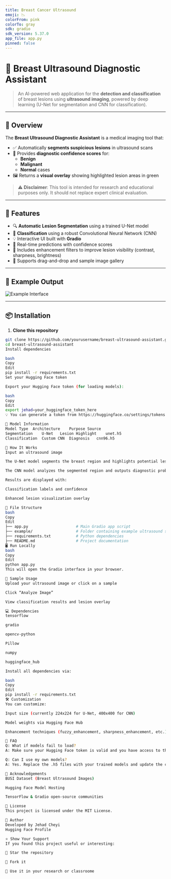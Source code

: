 ```yaml
---
title: Breast Cancer Ultrasound
emoji: 📉
colorFrom: pink
colorTo: gray
sdk: gradio
sdk_version: 5.37.0
app_file: app.py
pinned: false
---
```


# 🧠 Breast Ultrasound Diagnostic Assistant

> An AI-powered web application for the **detection and classification** of breast lesions using **ultrasound imaging**, powered by deep learning (U-Net for segmentation and CNN for classification).

---

## 📸 Overview

The **Breast Ultrasound Diagnostic Assistant** is a medical imaging tool that:

- ✅ Automatically **segments suspicious lesions** in ultrasound scans  
- 🧪 Provides **diagnostic confidence scores** for:
  - **Benign**
  - **Malignant**
  - **Normal** cases
- 🖼️ Returns a **visual overlay** showing highlighted lesion areas in green

> ⚠️ **Disclaimer**: This tool is intended for research and educational purposes only. It should not replace expert clinical evaluation.

---

## 🚀 Features

- 🔍 **Automatic Lesion Segmentation** using a trained U-Net model
- 🧠 **Classification** using a robust Convolutional Neural Network (CNN)
- 💡 Interactive UI built with **Gradio**
- 🧪 Real-time predictions with confidence scores
- 🌱 Includes enhancement filters to improve lesion visibility (contrast, sharpness, brightness)
- 📁 Supports drag-and-drop and sample image gallery

---

## 📁 Example Output

![Example Interface](https://user-images.githubusercontent.com/your-image-here.png)

---

## 📦 Installation

1. **Clone this repository**

```bash
git clone https://github.com/yourusername/breast-ultrasound-assistant.git
cd breast-ultrasound-assistant
Install dependencies

bash
Copy
Edit
pip install -r requirements.txt
Set your Hugging Face token

Export your Hugging Face token (for loading models):

bash
Copy
Edit
export jehad=your_huggingface_token_here
💡 You can generate a token from https://huggingface.co/settings/tokens

🧠 Model Information
Model Type	Architecture	Purpose	Source
Segmentation	U-Net	Lesion Highlight	unet.h5
Classification	Custom CNN	Diagnosis	cnn96.h5

🧪 How It Works
Input an ultrasound image

The U-Net model segments the breast region and highlights potential lesions

The CNN model analyzes the segmented region and outputs diagnostic probabilities

Results are displayed with:

Classification labels and confidence

Enhanced lesion visualization overlay

🔧 File Structure
bash
Copy
Edit
├── app.py                     # Main Gradio app script
├── example/                   # Folder containing example ultrasound scans
├── requirements.txt           # Python dependencies
├── README.md                  # Project documentation
🖥️ Run Locally
bash
Copy
Edit
python app.py
This will open the Gradio interface in your browser.

🧪 Sample Usage
Upload your ultrasound image or click on a sample

Click “Analyze Image”

View classification results and lesion overlay

💻 Dependencies
tensorflow

gradio

opencv-python

Pillow

numpy

huggingface_hub

Install all dependencies via:

bash
Copy
Edit
pip install -r requirements.txt
🛠️ Customization
You can customize:

Input size (currently 224x224 for U-Net, 400x400 for CNN)

Model weights via Hugging Face Hub

Enhancement techniques (fuzzy_enhancement, sharpness_enhancement, etc.)

🙋 FAQ
Q: What if models fail to load?
A: Make sure your Hugging Face token is valid and you have access to the model repository.

Q: Can I use my own models?
A: Yes. Replace the .h5 files with your trained models and update the code accordingly.

🤝 Acknowledgements
BUSI Dataset (Breast Ultrasound Images)

Hugging Face Model Hosting

TensorFlow & Gradio open-source communities

📜 License
This project is licensed under the MIT License.

👤 Author
Developed by Jehad Cheyi
Hugging Face Profile

⭐️ Show Your Support
If you found this project useful or interesting:

🌟 Star the repository

🍴 Fork it

🧠 Use it in your research or classroome
